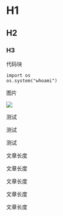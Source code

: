 
# H1

## H2

### H3

代码块
```
import os
os.system("whoami")
```

图片

![](https://pbs.twimg.com/media/GpxTxZ-aYAIO-qv?format=jpg&name=large)

测试

测试

测试

文章长度

文章长度

文章长度

文章长度

文章长度